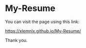 # My-Resume

You can visit the page using this link:

https://xlemnlx.github.io/My-Resume/

Thank you.
